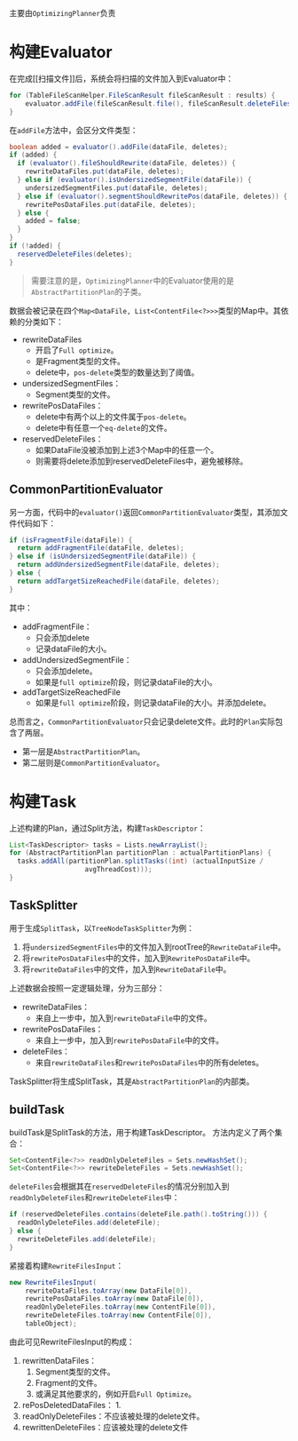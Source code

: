主要由`OptimizingPlanner`负责
# 构建Evaluator
在完成[[扫描文件]]后，系统会将扫描的文件加入到Evaluator中：
```Java
for (TableFileScanHelper.FileScanResult fileScanResult : results) {
	evaluator.addFile(fileScanResult.file(), fileScanResult.deleteFiles());
}
```

在`addFile`方法中，会区分文件类型：
```java
boolean added = evaluator().addFile(dataFile, deletes);  
if (added) {  
  if (evaluator().fileShouldRewrite(dataFile, deletes)) {  
    rewriteDataFiles.put(dataFile, deletes);  
  } else if (evaluator().isUndersizedSegmentFile(dataFile)) {  
    undersizedSegmentFiles.put(dataFile, deletes);  
  } else if (evaluator().segmentShouldRewritePos(dataFile, deletes)) {  
    rewritePosDataFiles.put(dataFile, deletes);  
  } else {  
    added = false;  
  }  
}  
if (!added) {  
  reservedDeleteFiles(deletes);  
}
```

> 需要注意的是，`OptimizingPlanner`中的Evaluator使用的是`AbstractPartitionPlan`的子类。

数据会被记录在四个`Map<DataFile, List<ContentFile<?>>>`类型的Map中。其依赖的分类如下：
- rewriteDataFiles
	- 开启了`Full optimize`。
	- 是Fragment类型的文件。
	- delete中，`pos-delete`类型的数量达到了阈值。
- undersizedSegmentFiles：
	- Segment类型的文件。
- rewritePosDataFiles：
	- delete中有两个以上的文件属于`pos-delete`。
	- delete中有任意一个`eq-delete`的文件。
- reservedDeleteFiles：
	- 如果DataFile没被添加到上述3个Map中的任意一个。
	- 则需要将delete添加到reservedDeleteFiles中，避免被移除。

## CommonPartitionEvaluator
另一方面，代码中的`evaluator()`返回`CommonPartitionEvaluator`类型，其添加文件代码如下：
```java
if (isFragmentFile(dataFile)) {  
  return addFragmentFile(dataFile, deletes);  
} else if (isUndersizedSegmentFile(dataFile)) {  
  return addUndersizedSegmentFile(dataFile, deletes);  
} else {  
  return addTargetSizeReachedFile(dataFile, deletes);  
}
```

其中：
- addFragmentFile：
	- 只会添加delete
	- 记录dataFile的大小。
- addUndersizedSegmentFile：
	- 只会添加delete。
	- 如果是`full optimize`阶段，则记录dataFile的大小。
- addTargetSizeReachedFile
	- 如果是`full optimize`阶段，则记录dataFile的大小。并添加delete。

总而言之，`CommonPartitionEvaluator`只会记录delete文件。此时的`Plan`实际包含了两层。
- 第一层是`AbstractPartitionPlan`。
- 第二层则是`CommonPartitionEvaluator`。

# 构建Task

上述构建的Plan，通过Split方法，构建`TaskDescriptor`：
```Java
List<TaskDescriptor> tasks = Lists.newArrayList();  
for (AbstractPartitionPlan partitionPlan : actualPartitionPlans) {  
  tasks.addAll(partitionPlan.splitTasks((int) (actualInputSize /
				   avgThreadCost)));  
}
```

## TaskSplitter
用于生成`SplitTask`，以`TreeNodeTaskSplitter`为例：
1. 将`undersizedSegmentFiles`中的文件加入到rootTree的`RewriteDataFile`中。
2. 将`rewritePosDataFiles`中的文件，加入到`RewritePosDataFile`中。
3. 将`rewriteDataFiles`中的文件，加入到`RewriteDataFile`中。

上述数据会按照一定逻辑处理，分为三部分：
- rewriteDataFiles：
	- 来自上一步中，加入到`rewriteDataFile`中的文件。
- rewritePosDataFiles：
	- 来自上一步中，加入到`rewritePosDataFile`中的文件。
- deleteFiles：
	- 来自`rewriteDataFiles`和`rewritePosDataFiles`中的所有deletes。

TaskSplitter将生成SplitTask，其是`AbstractPartitionPlan`的内部类。
## buildTask
buildTask是SplitTask的方法，用于构建TaskDescriptor。
方法内定义了两个集合：
```java
Set<ContentFile<?>> readOnlyDeleteFiles = Sets.newHashSet();  
Set<ContentFile<?>> rewriteDeleteFiles = Sets.newHashSet();
```

`deleteFiles`会根据其在`reservedDeleteFiles`的情况分别加入到`readOnlyDeleteFiles`和`rewriteDeleteFiles`中：

```java
if (reservedDeleteFiles.contains(deleteFile.path().toString())) {  
  readOnlyDeleteFiles.add(deleteFile);  
} else {  
  rewriteDeleteFiles.add(deleteFile);  
}
```
紧接着构建`RewriteFilesInput`：
```java
new RewriteFilesInput(  
    rewriteDataFiles.toArray(new DataFile[0]),  
    rewritePosDataFiles.toArray(new DataFile[0]),  
    readOnlyDeleteFiles.toArray(new ContentFile[0]),  
    rewriteDeleteFiles.toArray(new ContentFile[0]),  
    tableObject);
```

由此可见RewriteFilesInput的构成：
1. rewrittenDataFiles：
	1. Segment类型的文件。
	2. Fragment的文件。
	3. 或满足其他要求的，例如开启`Full Optimize`。
2. rePosDeletedDataFiles：
	1. 
3. readOnlyDeleteFiles：不应该被处理的delete文件。
4. rewrittenDeleteFiles：应该被处理的delete文件